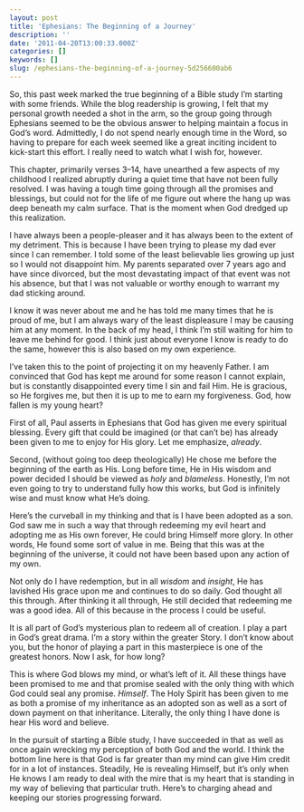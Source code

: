 ```yaml
---
layout: post
title: 'Ephesians: The Beginning of a Journey'
description: ''
date: '2011-04-20T13:00:33.000Z'
categories: []
keywords: []
slug: /ephesians-the-beginning-of-a-journey-5d256600ab6
---
```


So, this past week marked the true beginning of a Bible study I’m starting with some friends. While the blog readership is growing, I felt that my personal growth needed a shot in the arm, so the group going through Ephesians seemed to be the obvious answer to helping maintain a focus in God’s word. Admittedly, I do not spend nearly enough time in the Word, so having to prepare for each week seemed like a great inciting incident to kick-start this effort. I really need to watch what I wish for, however.

This chapter, primarily verses 3–14, have unearthed a few aspects of my childhood I realized abruptly during a quiet time that have not been fully resolved. I was having a tough time going through all the promises and blessings, but could not for the life of me figure out where the hang up was deep beneath my calm surface. That is the moment when God dredged up this realization.

I have always been a people-pleaser and it has always been to the extent of my detriment. This is because I have been trying to please my dad ever since I can remember. I told some of the least believable lies growing up just so I would not disappoint him. My parents separated over 7 years ago and have since divorced, but the most devastating impact of that event was not his absence, but that I was not valuable or worthy enough to warrant my dad sticking around.

I know it was never about me and he has told me many times that he is proud of me, but I am always wary of the least displeasure I may be causing him at any moment. In the back of my head, I think I’m still waiting for him to leave me behind for good. I think just about everyone I know is ready to do the same, however this is also based on my own experience.

I’ve taken this to the point of projecting it on my heavenly Father. I am convinced that God has kept me around for some reason I cannot explain, but is constantly disappointed every time I sin and fail Him. He is gracious, so He forgives me, but then it is up to me to earn my forgiveness. God, how fallen is my young heart?

First of all, Paul asserts in Ephesians that God has given me every spiritual blessing. Every gift that could be imagined (or that can’t be) has already been given to me to enjoy for His glory. Let me emphasize, _already_.

Second, (without going too deep theologically) He chose me before the beginning of the earth as His. Long before time, He in His wisdom and power decided I should be viewed as _holy_ and _blameless_. Honestly, I’m not even going to try to understand fully how this works, but God is infinitely wise and must know what He’s doing.

Here’s the curveball in my thinking and that is I have been adopted as a son. God saw me in such a way that through redeeming my evil heart and adopting me as His own forever, He could bring Himself more glory. In other words, He found some sort of value in me. Being that this was at the beginning of the universe, it could not have been based upon any action of my own.

Not only do I have redemption, but in all _wisdom_ and _insight_, He has lavished His grace upon me and continues to do so daily. God thought all this through. After thinking it all through, He still decided that redeeming me was a good idea. All of this because in the process I could be useful.

It is all part of God’s mysterious plan to redeem all of creation. I play a part in God’s great drama. I’m a story within the greater Story. I don’t know about you, but the honor of playing a part in this masterpiece is one of the greatest honors. Now I ask, for how long?

This is where God blows my mind, or what’s left of it. All these things have been promised to me and that promise sealed with the only thing with which God could seal any promise. _Himself_. The Holy Spirit has been given to me as both a promise of my inheritance as an adopted son as well as a sort of down payment on that inheritance. Literally, the only thing I have done is hear His word and believe.

In the pursuit of starting a Bible study, I have succeeded in that as well as once again wrecking my perception of both God and the world. I think the bottom line here is that God is far greater than my mind can give Him credit for in a lot of instances. Steadily, He is revealing Himself, but it’s only when He knows I am ready to deal with the mire that is my heart that is standing in my way of believing that particular truth. Here’s to charging ahead and keeping our stories progressing forward.